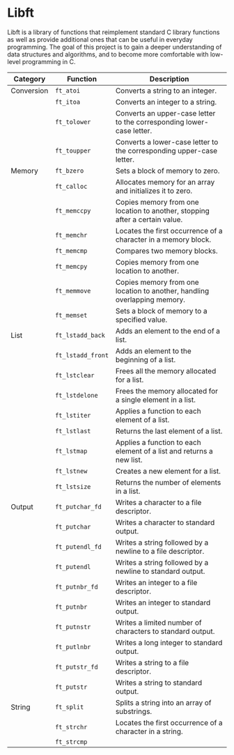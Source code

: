 # Libft

Libft is a library of functions that reimplement standard C library functions as well as provide additional ones that can be useful in everyday programming. The goal of this project is to gain a deeper understanding of data structures and algorithms, and to become more comfortable with low-level programming in C.

| Category   | Function           | Description                                                                 |
|------------|--------------------|-----------------------------------------------------------------------------|
| Conversion | `ft_atoi`          | Converts a string to an integer.                                            |
|            | `ft_itoa`          | Converts an integer to a string.                                             |
|            | `ft_tolower`       | Converts an upper-case letter to the corresponding lower-case letter.        |
|            | `ft_toupper`       | Converts a lower-case letter to the corresponding upper-case letter.        |
| Memory     | `ft_bzero`         | Sets a block of memory to zero.                                              |
|            | `ft_calloc`        | Allocates memory for an array and initializes it to zero.                    |
|            | `ft_memccpy`       | Copies memory from one location to another, stopping after a certain value.  |
|            | `ft_memchr`        | Locates the first occurrence of a character in a memory block.               |
|            | `ft_memcmp`        | Compares two memory blocks.                                                  |
|            | `ft_memcpy`        | Copies memory from one location to another.                                  |
|            | `ft_memmove`       | Copies memory from one location to another, handling overlapping memory.     |
|            | `ft_memset`        | Sets a block of memory to a specified value.                                  |
| List       | `ft_lstadd_back`   | Adds an element to the end of a list.                                         |
|            | `ft_lstadd_front`  | Adds an element to the beginning of a list.                                   |
|            | `ft_lstclear`      | Frees all the memory allocated for a list.                                    |
|            | `ft_lstdelone`     | Frees the memory allocated for a single element in a list.                    |
|            | `ft_lstiter`       | Applies a function to each element of a list.                                 |
|            | `ft_lstlast`       | Returns the last element of a list.                                          |
|            | `ft_lstmap`        | Applies a function to each element of a list and returns a new list.          |
|            | `ft_lstnew`        | Creates a new element for a list.                                             |
|            | `ft_lstsize`       | Returns the number of elements in a list.                                     |
| Output     | `ft_putchar_fd`    | Writes a character to a file descriptor.                                     |
|            | `ft_putchar`       | Writes a character to standard output.                                       |
|            | `ft_putendl_fd`    | Writes a string followed by a newline to a file descriptor.                   |
|            | `ft_putendl`       | Writes a string followed by a newline to standard output.                     |
|            | `ft_putnbr_fd`     | Writes an integer to a file descriptor.                                      |
|            | `ft_putnbr`        | Writes an integer to standard output.                                        |
|            | `ft_putnstr`       | Writes a limited number of characters to standard output.                     |
|            | `ft_putlnbr`       | Writes a long integer to standard output.                                     |
|            | `ft_putstr_fd`     | Writes a string to a file descriptor.                                        |
|            | `ft_putstr`        | Writes a string to standard output.                                          |
| String     | `ft_split`         | Splits a string into an array of substrings.                                  |
|            | `ft_strchr`        | Locates the first occurrence of a character in a string.                      |
|            | `ft_strcmp`
